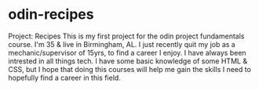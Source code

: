# odin-recipes

Project: Recipes
This is my first project for the odin project fundamentals course.
I'm 35 & live in Birmingham, AL. I just recently quit my job as a mechanic/supervisor of 15yrs, to find a career I enjoy.
I have always been intrested in all things tech. I have some basic knowledge of some HTML & CSS, but I hope that doing this courses will help me
gain the skills I need to hopefully find a career in this field.
